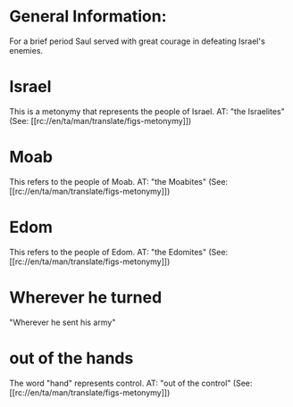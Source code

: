# General Information:

For a brief period Saul served with great courage in defeating Israel's enemies.

# Israel

This is a metonymy that represents the people of Israel. AT: "the Israelites" (See: [[rc://en/ta/man/translate/figs-metonymy]])

# Moab

This refers to the people of Moab. AT: "the Moabites" (See: [[rc://en/ta/man/translate/figs-metonymy]])

# Edom

This refers to the people of Edom. AT: "the Edomites" (See: [[rc://en/ta/man/translate/figs-metonymy]])

# Wherever he turned

"Wherever he sent his army"

# out of the hands

The word "hand" represents control. AT: "out of the control" (See: [[rc://en/ta/man/translate/figs-metonymy]])